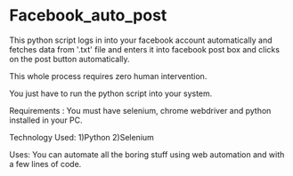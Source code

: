 # Facebook_auto_post

This python script logs in into your facebook account automatically and fetches data from '.txt' file and enters it into facebook post box and clicks on the post button automatically.

This whole process requires zero human intervention.

You just have to run the python script into your system.


Requirements :
You must have selenium, chrome webdriver and python installed in your PC.

Technology Used:
1)Python
2)Selenium

Uses:
You can automate all the boring stuff using web automation and with a few lines of code.

